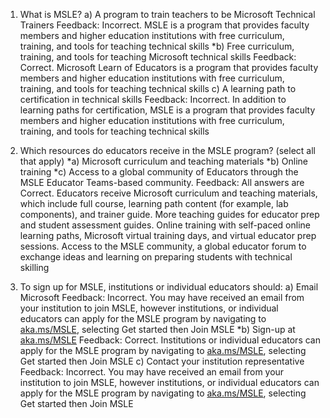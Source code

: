 1. What is MSLE?
a) A program to train teachers to be Microsoft Technical Trainers
Feedback: Incorrect. MSLE is a program that provides faculty members and higher education institutions with free curriculum, training, and tools for teaching technical skills
*b) Free curriculum, training, and tools for teaching Microsoft technical skills
Feedback: Correct. Microsoft Learn of Educators is a program that provides faculty members and higher education institutions with free curriculum, training, and tools for teaching technical skills
c) A learning path to certification in technical skills
Feedback: Incorrect. In addition to learning paths for certification, MSLE is a program that provides faculty members and higher education institutions with free curriculum, training, and tools for teaching technical skills

2. Which resources do educators receive in the MSLE program? (select all that apply)
*a) Microsoft curriculum and teaching materials
*b) Online training
*c) Access to a global community of  Educators through the MSLE Educator Teams-based community.
Feedback: All answers are Correct. Educators receive Microsoft curriculum and teaching materials, which include full course, learning path content (for example, lab components), and trainer guide. More teaching guides for educator prep and student assessment guides. Online training with self-paced online learning paths, Microsoft virtual training days, and virtual educator prep sessions. Access to the MSLE community, a global educator forum to exchange ideas and learning on preparing students with technical skilling

3. To sign up for MSLE, institutions or individual educators should:
 a) Email Microsoft 
Feedback: Incorrect. You may have received an email from your institution to join MSLE, however institutions, or individual educators can apply for the MSLE program by navigating to [aka.ms/MSLE](https://aka.ms/MSLE), selecting Get started then Join MSLE
*b) Sign-up at [aka.ms/MSLE](https://aka.ms/MSLE)
Feedback: Correct. Institutions or individual educators can apply for the MSLE program by navigating to [aka.ms/MSLE](https://aka.ms/MSLE), selecting Get started then Join MSLE
c) Contact your institution representative  
Feedback: Incorrect. You may have received an email from your institution to join MSLE, however institutions, or individual educators can apply for the MSLE program by navigating to [aka.ms/MSLE](https://aka.ms/MSLE), selecting Get started then Join MSLE
